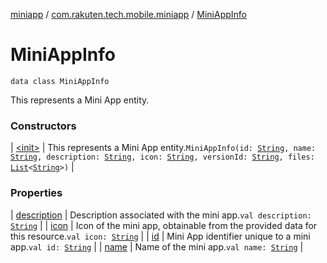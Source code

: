 [miniapp](../../index.md) / [com.rakuten.tech.mobile.miniapp](../index.md) / [MiniAppInfo](./index.md)

# MiniAppInfo

`data class MiniAppInfo`

This represents a Mini App entity.

### Constructors

| [&lt;init&gt;](-init-.md) | This represents a Mini App entity.`MiniAppInfo(id: `[`String`](https://kotlinlang.org/api/latest/jvm/stdlib/kotlin/-string/index.html)`, name: `[`String`](https://kotlinlang.org/api/latest/jvm/stdlib/kotlin/-string/index.html)`, description: `[`String`](https://kotlinlang.org/api/latest/jvm/stdlib/kotlin/-string/index.html)`, icon: `[`String`](https://kotlinlang.org/api/latest/jvm/stdlib/kotlin/-string/index.html)`, versionId: `[`String`](https://kotlinlang.org/api/latest/jvm/stdlib/kotlin/-string/index.html)`, files: `[`List`](https://kotlinlang.org/api/latest/jvm/stdlib/kotlin.collections/-list/index.html)`<`[`String`](https://kotlinlang.org/api/latest/jvm/stdlib/kotlin/-string/index.html)`>)` |

### Properties

| [description](description.md) | Description associated with the mini app.`val description: `[`String`](https://kotlinlang.org/api/latest/jvm/stdlib/kotlin/-string/index.html) |
| [icon](icon.md) | Icon of the mini app, obtainable from the provided data for this resource.`val icon: `[`String`](https://kotlinlang.org/api/latest/jvm/stdlib/kotlin/-string/index.html) |
| [id](id.md) | Mini App identifier unique to a mini app.`val id: `[`String`](https://kotlinlang.org/api/latest/jvm/stdlib/kotlin/-string/index.html) |
| [name](name.md) | Name of the mini app.`val name: `[`String`](https://kotlinlang.org/api/latest/jvm/stdlib/kotlin/-string/index.html) |

